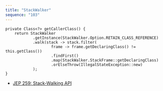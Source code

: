 ```yaml
---
title: "StackWalker"
sequence: "103"
---
```


```text
private Class<?> getCallerClass() {
    return StackWalker
            .getInstance(StackWalker.Option.RETAIN_CLASS_REFERENCE)
            .walk(stack -> stack.filter(
                    frame -> frame.getDeclaringClass() != this.getClass())
                    .findFirst()
                    .map(StackWalker.StackFrame::getDeclaringClass)
                    .orElseThrow(IllegalStateException::new)
            );
}
```

- [JEP 259: Stack-Walking API](https://openjdk.java.net/jeps/259)
